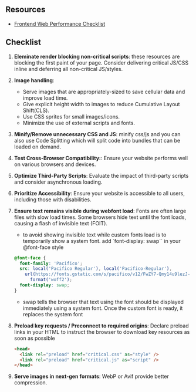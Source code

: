 
## Resources

- [Frontend Web Performance Checklist](https://dev.to/jacobandrewsky/frontend-web-performance-checklist-2o9j)

## Checklist

1. **Eleminate render blocking non-critical scripts**: these resources are blocking the first paint of your page. Consider delivering critical JS/CSS inline and deferring all non-critical JS/styles.
2. **Image handling**:
   - Serve images that are appropriately-sized to save cellular data and improve load time.
   - Give explicit height width to images to reduce Cumulative Layout Shift(CLS).
   - Use CSS sprites for small images/icons.
   - Minimize the use of external scripts and fonts.
3. **Minify/Remove unnecessary CSS and JS**: minify css/js and you can also use Code Splitting which will split code into bundles that can be loaded on demand.
4. **Test Cross-Browser Compatibility:**: Ensure your website performs well on various browsers and devices.
5. **Optimize Third-Party Scripts**: Evaluate the impact of third-party scripts and consider asynchronous loading.
6. **Prioritize Accessibility**: Ensure your website is accessible to all users, including those with disabilities.
7. **Ensure text remains visible during webfont load**: Fonts are often large files with slow load times. Some browsers hide text until the font loads, causing a flash of invisible text (FOIT).

   - to avoid showing invisible text while custom fonts load is to temporarily show a system font. add `font-display: swap`` in your @font-face style

   ```css
   @font-face {
     font-family: 'Pacifico';
     src: local('Pacifico Regular'), local('Pacifico-Regular'),
       url(https://fonts.gstatic.com/s/pacifico/v12/FwZY7-Qmy14u9lezJ-6H6MmBp0u-.woff2)
         format('woff2');
     font-display: swap;
   }
   ```

   - swap tells the browser that text using the font should be displayed immediately using a system font. Once the custom font is ready, it replaces the system font

8. **Preload key requests / Preconnect to required origins**: Declare preload links in your HTML to instruct the browser to download key resources as soon as possible

   ```html
   <head>
     <link rel="preload" href="critical.css" as="style" />
     <link rel="preload" href="critical.js" as="script" />
   </head>
   ```

9. **Serve images in next-gen formats**: WebP or Avif provide better compression.

